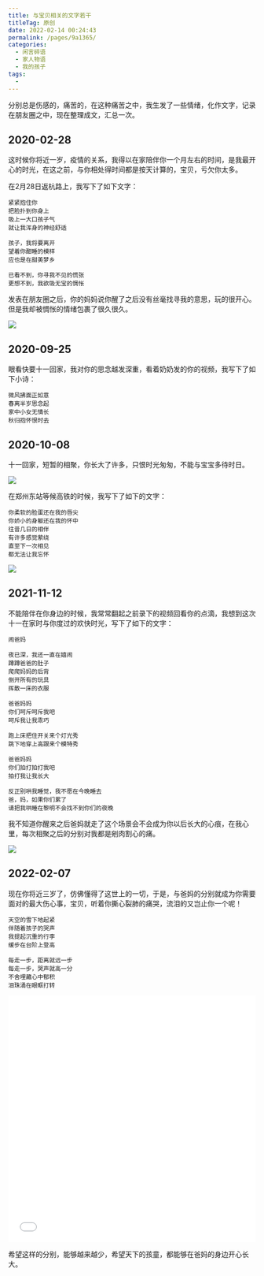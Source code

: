 ```yaml
---
title: 与宝贝相关的文字若干
titleTag: 原创
date: 2022-02-14 00:24:43
permalink: /pages/9a1365/
categories:
  - 闲言碎语
  - 家人物语
  - 我的孩子
tags:
  - 
---
```



分别总是伤感的，痛苦的，在这种痛苦之中，我生发了一些情绪，化作文字，记录在朋友圈之中，现在整理成文，汇总一次。

## 2020-02-28

这时候你将近一岁，疫情的关系，我得以在家陪伴你一个月左右的时间，是我最开心的时光，在这之前，与你相处得时间都是按天计算的，宝贝，亏欠你太多。

在2月28日返杭路上，我写下了如下文字：

```
紧紧抱住你
把脸扑到你身上
吸上一大口孩子气
就让我浑身的神经舒适

孩子，我将要离开
望着你酣睡的模样
应也是在甜美梦乡

已看不到，你寻我不见的慌张
更想不到，我欲吸无宝的惆怅
```

发表在朋友圈之后，你的妈妈说你醒了之后没有丝毫找寻我的意思，玩的很开心。
但是我却被惆怅的情绪包裹了很久很久。

![](http://t.eryajf.net/imgs/2022/02/115e5e67c70b3ebd.jpg)

## 2020-09-25

眼看快要十一回家，我对你的思念越发深重，看着奶奶发的你的视频，我写下了如下小诗：

```
微风拂面正如意
春离半岁思念起
家中小女无情长
秋归抱怀恨时去
```

## 2020-10-08

十一回家，短暂的相聚，你长大了许多，只恨时光匆匆，不能与宝宝多待时日。

![](http://t.eryajf.net/imgs/2022/02/d66a3918278a19d0.jpg)

在郑州东站等候高铁的时候，我写下了如下的文字：

```
你柔软的脸蛋还在我的唇尖
你娇小的身躯还在我的怀中
往昔几日的相伴
有许多感觉萦绕
直至下一次相见
都无法让我忘怀
```

![](http://t.eryajf.net/imgs/2022/02/b27072aafea1b66c.jpg)

## 2021-11-12

不能陪伴在你身边的时候，我常常翻起之前录下的视频回看你的点滴，我想到这次十一在家时与你度过的欢快时光，写下了如下的文字：

```
闹爸妈

夜已深，我还一直在嬉闹
蹲蹲爸爸的肚子
爬爬妈妈的后背
倒开所有的玩具
挥散一床的衣服

爸爸妈妈
你们呵斥呵斥我吧
呵斥我让我乖巧

跑上床把住开关来个灯光秀
跳下地穿上高跟来个模特秀

爸爸妈妈
你们拍打拍打我吧
拍打我让我长大

反正别哄我睡觉，我不愿在今晚睡去
爸，妈，如果你们累了
请把我哄睡在黎明不会找不到你们的夜晚
```

我不知道你醒来之后爸妈就走了这个场景会不会成为你以后长大的心痕，在我心里，每次相聚之后的分别对我都是剜肉割心的痛。

![](http://t.eryajf.net/imgs/2022/02/b5b8d40b668c7f06.jpg)

## 2022-02-07

现在你将近三岁了，仿佛懂得了这世上的一切，于是，与爸妈的分别就成为你需要面对的最大伤心事，宝贝，听着你撕心裂肺的痛哭，流泪的又岂止你一个呢！

```
天空的雪下地起紧
伴随着孩子的哭声
我提起沉重的行李
缓步在台阶上登高

每走一步，距离就远一步
每走一步，哭声就高一分
不舍埋藏心中郁积
泪珠涌在眼眶打转
```

<iframe src="//player.bilibili.com/player.html?aid=809033377&bvid=BV1P34y1C7cj&cid=508207628&page=1" scrolling="no" border="0" style="border:0;width:100%;height:auto;min-height:500px;" frameborder="no" framespacing="0" allowfullscreen="true"> </iframe>


希望这样的分别，能够越来越少，希望天下的孩童，都能够在爸妈的身边开心长大。
